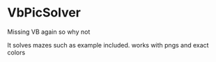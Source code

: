 # VbPicSolver
Missing VB again so why not 

It solves mazes such as example included. works with pngs and exact colors
